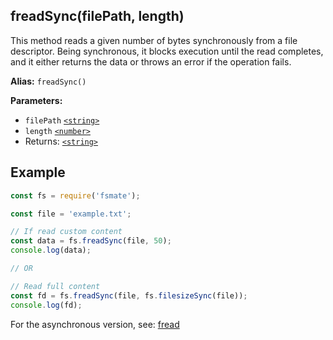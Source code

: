 ## freadSync(filePath, length)

This method reads a given number of bytes synchronously from a file descriptor. Being synchronous, it blocks execution until the read completes, and it either returns the data or throws an error if the operation fails.

**Alias:** `freadSync()`

**Parameters:**

- `filePath` [`<string>`](https://developer.mozilla.org/en-US/docs/Web/JavaScript/Data_structures#String_type)
- `length` [`<number>`](https://developer.mozilla.org/en-US/docs/Web/JavaScript/Data_structures#Number_type)
- Returns: [`<string>`](https://developer.mozilla.org/en-US/docs/Web/JavaScript/Data_structures#String_type)

## Example

```js
const fs = require('fsmate');

const file = 'example.txt';

// If read custom content
const data = fs.freadSync(file, 50);
console.log(data);

// OR

// Read full content
const fd = fs.freadSync(file, fs.filesizeSync(file));
console.log(fd);
```

For the asynchronous version, see: [fread](./fread.md)